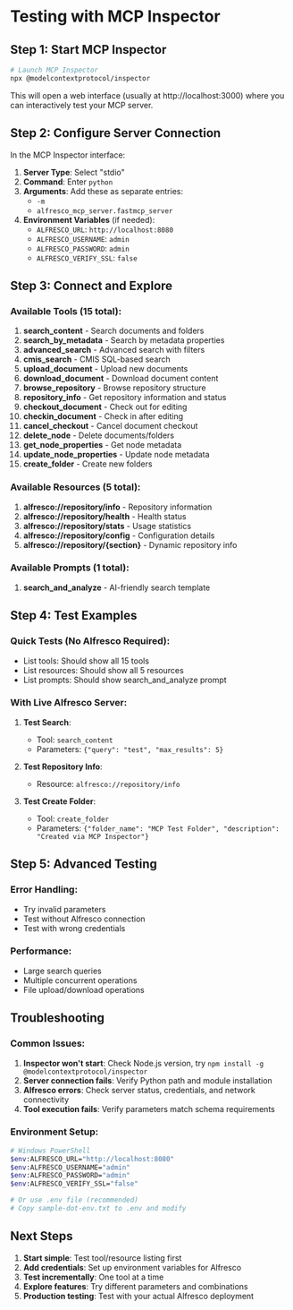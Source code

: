 # Testing with MCP Inspector

## Step 1: Start MCP Inspector

```bash
# Launch MCP Inspector
npx @modelcontextprotocol/inspector
```

This will open a web interface (usually at http://localhost:3000) where you can interactively test your MCP server.

## Step 2: Configure Server Connection

In the MCP Inspector interface:

1. **Server Type**: Select "stdio"
2. **Command**: Enter `python`
3. **Arguments**: Add these as separate entries:
   - `-m`
   - `alfresco_mcp_server.fastmcp_server`
4. **Environment Variables** (if needed):
   - `ALFRESCO_URL`: `http://localhost:8080`
   - `ALFRESCO_USERNAME`: `admin`
   - `ALFRESCO_PASSWORD`: `admin`
   - `ALFRESCO_VERIFY_SSL`: `false`

## Step 3: Connect and Explore

### Available Tools (15 total):
1. **search_content** - Search documents and folders
2. **search_by_metadata** - Search by metadata properties
3. **advanced_search** - Advanced search with filters
4. **cmis_search** - CMIS SQL-based search
5. **upload_document** - Upload new documents
6. **download_document** - Download document content
7. **browse_repository** - Browse repository structure
8. **repository_info** - Get repository information and status
9. **checkout_document** - Check out for editing
10. **checkin_document** - Check in after editing
11. **cancel_checkout** - Cancel document checkout
12. **delete_node** - Delete documents/folders
13. **get_node_properties** - Get node metadata
14. **update_node_properties** - Update node metadata
15. **create_folder** - Create new folders

### Available Resources (5 total):
1. **alfresco://repository/info** - Repository information
2. **alfresco://repository/health** - Health status
3. **alfresco://repository/stats** - Usage statistics
4. **alfresco://repository/config** - Configuration details
5. **alfresco://repository/{section}** - Dynamic repository info

### Available Prompts (1 total):
1. **search_and_analyze** - AI-friendly search template

## Step 4: Test Examples

### Quick Tests (No Alfresco Required):
- List tools: Should show all 15 tools
- List resources: Should show all 5 resources
- List prompts: Should show search_and_analyze prompt

### With Live Alfresco Server:
1. **Test Search**: 
   - Tool: `search_content`
   - Parameters: `{"query": "test", "max_results": 5}`

2. **Test Repository Info**:
   - Resource: `alfresco://repository/info`

3. **Test Create Folder**:
   - Tool: `create_folder`
   - Parameters: `{"folder_name": "MCP Test Folder", "description": "Created via MCP Inspector"}`

## Step 5: Advanced Testing

### Error Handling:
- Try invalid parameters
- Test without Alfresco connection
- Test with wrong credentials

### Performance:
- Large search queries
- Multiple concurrent operations
- File upload/download operations

## Troubleshooting

### Common Issues:
1. **Inspector won't start**: Check Node.js version, try `npm install -g @modelcontextprotocol/inspector`
2. **Server connection fails**: Verify Python path and module installation
3. **Alfresco errors**: Check server status, credentials, and network connectivity
4. **Tool execution fails**: Verify parameters match schema requirements

### Environment Setup:
```bash
# Windows PowerShell
$env:ALFRESCO_URL="http://localhost:8080"
$env:ALFRESCO_USERNAME="admin"
$env:ALFRESCO_PASSWORD="admin"
$env:ALFRESCO_VERIFY_SSL="false"

# Or use .env file (recommended)
# Copy sample-dot-env.txt to .env and modify
```

## Next Steps

1. **Start simple**: Test tool/resource listing first
2. **Add credentials**: Set up environment variables for Alfresco
3. **Test incrementally**: One tool at a time
4. **Explore features**: Try different parameters and combinations
5. **Production testing**: Test with your actual Alfresco deployment 